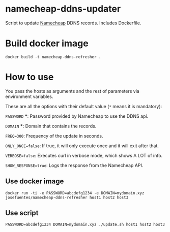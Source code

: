 # namecheap-ddns-updater
Script to update [Namecheap](https://www.namecheap.com/) DDNS records. Includes Dockerfile.

# Build docker image

```
docker build -t namecheap-ddns-refresher .
```

# How to use

You pass the hosts as arguments and the rest of parameters via environment variables.

These are all the options with their default value (`*` means it is mandatory):

`PASSWORD` __*__: Password provided by Namecheap to use the DDNS api.

`DOMAIN` __*__: Domain that contains the records.

`FREQ=300`: Frequency of the update in seconds. 

`ONLY_ONCE=false`: If true, it will only execute once and it will exit after that.

`VERBOSE=false`: Executes curl in verbose mode, which shows A LOT of info.

`SHOW_RESPONSE=true`: Logs the response from the Namecheap API.


## Use docker image

```
docker run -ti -e PASSWORD=abcdefg1234 -e DOMAIN=mydomain.xyz josefuentes/namecheap-ddns-refresher host1 host2 host3
```

## Use script

```
PASSWORD=abcdefg1234 DOMAIN=mydomain.xyz ./update.sh host1 host2 host3
```
